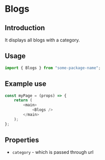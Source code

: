 # Blogs

## Introduction

It displays all blogs with a category.

## Usage

```javascript
import { Blogs } from "some-package-name";
```

## Example use

```javascript
const myPage = (props) => {
	return (
		<main>
			<Blogs />
		</main>
	);
};
```

## Properties

- `category` - which is passed through url
